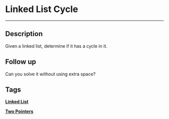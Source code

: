 # Linked List Cycle
-----
## Description
Given a linked list, determine if it has a cycle in it.

## Follow up
Can you solve it without using extra space?

## Tags
**[Linked List](https://leetcode.com/tag/linked-list)**

**[Two Pointers](https://leetcode.com/tag/two-pointers)**
